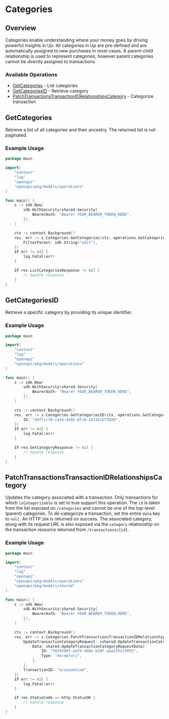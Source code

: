 # Categories

## Overview

Categories enable understanding where your money goes by driving
powerful insights in Up. All categories in Up are pre-defined
and are automatically assigned to new purchases in most cases. A
parent-child relationship is used to represent categories,
however parent categories cannot be directly assigned to
transactions.


### Available Operations

* [GetCategories](#getcategories) - List categories
* [GetCategoriesID](#getcategoriesid) - Retrieve category
* [PatchTransactionsTransactionIDRelationshipsCategory](#patchtransactionstransactionidrelationshipscategory) - Categorize transaction

## GetCategories

Retrieve a list of all categories and their ancestry. The returned list
is not paginated.


### Example Usage

```go
package main

import(
	"context"
	"log"
	"openapi"
	"openapi/pkg/models/operations"
)

func main() {
    s := sdk.New(
        sdk.WithSecurity(shared.Security{
            BearerAuth: "Bearer YOUR_BEARER_TOKEN_HERE",
        }),
    )

    ctx := context.Background()
    res, err := s.Categories.GetCategories(ctx, operations.GetCategoriesRequest{
        FilterParent: sdk.String("odit"),
    })
    if err != nil {
        log.Fatal(err)
    }

    if res.ListCategoriesResponse != nil {
        // handle response
    }
}
```

## GetCategoriesID

Retrieve a specific category by providing its unique identifier.


### Example Usage

```go
package main

import(
	"context"
	"log"
	"openapi"
	"openapi/pkg/models/operations"
)

func main() {
    s := sdk.New(
        sdk.WithSecurity(shared.Security{
            BearerAuth: "Bearer YOUR_BEARER_TOKEN_HERE",
        }),
    )

    ctx := context.Background()
    res, err := s.Categories.GetCategoriesID(ctx, operations.GetCategoriesIDRequest{
        ID: "ddf7cc78-ca1b-4a92-8fc8-16742cb73920",
    })
    if err != nil {
        log.Fatal(err)
    }

    if res.GetCategoryResponse != nil {
        // handle response
    }
}
```

## PatchTransactionsTransactionIDRelationshipsCategory

Updates the category associated with a transaction. Only transactions
for which `isCategorizable` is set to true support this operation. The
`id` is taken from the list exposed on `/categories` and cannot be one of
the top-level (parent) categories. To de-categorize a transaction, set
the entire `data` key to `null`. An HTTP `204` is returned on success.
The associated category, along with its request URL is also exposed via
the `category` relationship on the transaction resource returned from
`/transactions/{id}`.


### Example Usage

```go
package main

import(
	"context"
	"log"
	"openapi"
	"openapi/pkg/models/operations"
	"openapi/pkg/models/shared"
)

func main() {
    s := sdk.New(
        sdk.WithSecurity(shared.Security{
            BearerAuth: "Bearer YOUR_BEARER_TOKEN_HERE",
        }),
    )

    ctx := context.Background()
    res, err := s.Categories.PatchTransactionsTransactionIDRelationshipsCategory(ctx, operations.PatchTransactionsTransactionIDRelationshipsCategoryRequest{
        UpdateTransactionCategoryRequest: &shared.UpdateTransactionCategoryRequest{
            Data: shared.UpdateTransactionCategoryRequestData{
                ID: "5929396f-ea75-496e-b10f-aaa2352c5955",
                Type: "excepturi",
            },
        },
        TransactionID: "accusantium",
    })
    if err != nil {
        log.Fatal(err)
    }

    if res.StatusCode == http.StatusOK {
        // handle response
    }
}
```
